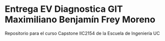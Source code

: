 # Entrega EV Diagnostica GIT Maximiliano Benjamín Frey Moreno
Repositorio para el curso Capstone IIC2154 de la Escuela de Ingeniería UC
